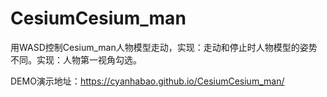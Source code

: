 # CesiumCesium_man
用WASD控制Cesium_man人物模型走动，实现：走动和停止时人物模型的姿势不同。实现：人物第一视角勾选。

DEMO演示地址：https://cyanhabao.github.io/CesiumCesium_man/

<img href='README.md'>
